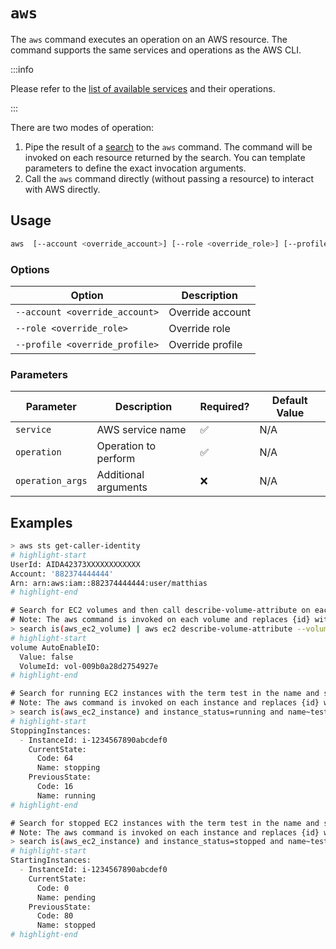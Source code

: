 # `aws`

The `aws` command executes an operation on an AWS resource. The command supports the same services and operations as the AWS CLI.

:::info

Please refer to the [list of available services](https://awscli.amazonaws.com/v2/documentation/api/latest/reference/index.html#available-services) and their operations.

:::

There are two modes of operation:

1. Pipe the result of a [search](../../../concepts/search.md) to the `aws` command. The command will be invoked on each resource returned by the search. You can template parameters to define the exact invocation arguments.
2. Call the `aws` command directly (without passing a resource) to interact with AWS directly.

## Usage

```bash
aws  [--account <override_account>] [--role <override_role>] [--profile <override_profile>] [--region] [service] [operation] [operation_args]
```

### Options

| Option                         | Description      |
| ------------------------------ | ---------------- |
| `--account <override_account>` | Override account |
| `--role <override_role>`       | Override role    |
| `--profile <override_profile>` | Override profile |

### Parameters

| Parameter        | Description          | Required? | Default Value |
| ---------------- | -------------------- | --------- | ------------- |
| `service`        | AWS service name     | ✅️       | N/A           |
| `operation`      | Operation to perform | ✅        | N/A           |
| `operation_args` | Additional arguments | ❌        | N/A           |

## Examples

```bash title="Get the calling identity for the configured access"
> aws sts get-caller-identity
# highlight-start
​UserId: AIDA42373XXXXXXXXXXXX
​Account: '882374444444'
​Arn: arn:aws:iam::882374444444:user/matthias
# highlight-end
```

```bash title="Call describe-volume-attribute for all EC2 volumes"
​# Search for EC2 volumes and then call describe-volume-attribute on each volume.
​# Note: The aws command is invoked on each volume and replaces {id} with the volume ID.
> search is(aws_ec2_volume) | aws ec2 describe-volume-attribute --volume-id {id} --attribute autoEnableIO
# highlight-start
​volume AutoEnableIO:
​  Value: false
​  VolumeId: vol-009b0a28d2754927e
# highlight-end
```

```bash title="Stop running EC2 instances with name test"
​# Search for running EC2 instances with the term test in the name and stop them.
​# Note: The aws command is invoked on each instance and replaces {id} with the instance ID.
> search is(aws_ec2_instance) and instance_status=running and name~test | aws ec2 stop-instances --instance-ids {id}
# highlight-start
​StoppingInstances:
​  - InstanceId: i-1234567890abcdef0
​    CurrentState:
​      Code: 64
​      Name: stopping
​    PreviousState:
​      Code: 16
​      Name: running
# highlight-end
```

```bash title="Start stopped EC2 instances with name test"
​# Search for stopped EC2 instances with the term test in the name and start them.
​# Note: The aws command is invoked on each instance and replaces {id} with the instance ID.
> search is(aws_ec2_instance) and instance_status=stopped and name~test | aws ec2 start-instances --instance-ids {id}
# highlight-start
​StartingInstances:
​  - InstanceId: i-1234567890abcdef0
​    CurrentState:
​      Code: 0
​      Name: pending
​    PreviousState:
​      Code: 80
​      Name: stopped
# highlight-end
```
